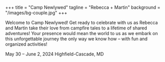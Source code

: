 +++
title = "Camp Newlywed"
tagline = "Rebecca + Martin"
background = "/images/bg-couple.jpg"
+++

Welcome to Camp Newlywed! Get ready to celebrate with us as Rebecca and Martin take their love from campfire tales to a lifetime of shared adventures! Your presence would mean the world to us as we embark on this unforgettable journey the only way we know how – with fun and organized activities!

May 30 – June 2, 2024
Highfield-Cascade, MD

